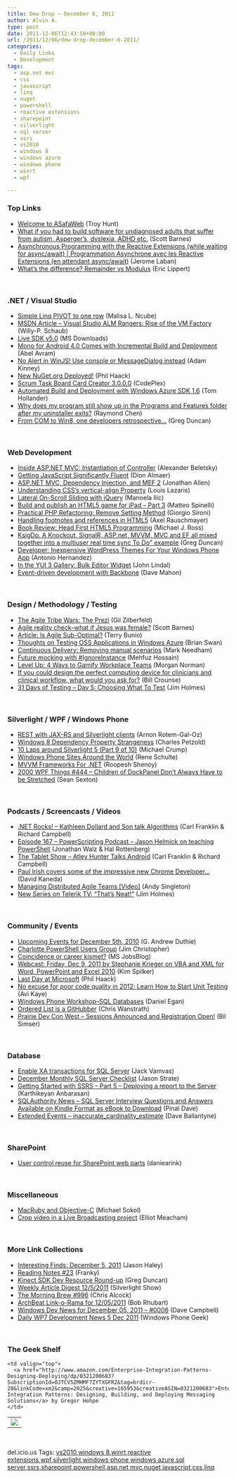 ```yaml
---
title: Dew Drop – December 6, 2011
author: Alvin A.
type: post
date: 2011-12-06T12:43:50+00:00
url: /2011/12/06/dew-drop-december-6-2011/
categories:
  - Daily Links
  - Development
tags:
  - asp.net mvc
  - css
  - javascript
  - linq
  - nuget
  - powershell
  - reactive extensions
  - sharepoint
  - silverlight
  - sql server
  - ssrs
  - vs2010
  - windows 8
  - windows azure
  - windows phone
  - winrt
  - wpf

---
```

### <a name="top"></a>Top Links

  * [Welcome to ASafaWeb][1] (Troy Hunt)
  * [What if you had to build software for undiagnosed adults that suffer from autism, Asperger’s, dyslexia, ADHD etc.][2] (Scott Barnes)
  * [Asynchronous Programming with the Reactive Extensions (while waiting for async/await) | Programmation Asynchrone avec les Reactive Extensions (en attendant async/await)][3] (Jerome Laban)
  * [What&#8217;s the difference? Remainder vs Modulus][4] (Eric Lippert)

&#160;

### <a name="dotnet"></a>.NET / Visual Studio

  * [Simple Linq PIVOT to one row][5] (Malisa L. Ncube)
  * [MSDN Article &#8211; Visual Studio ALM Rangers: Rise of the VM Factory][6] (Willy-P. Schaub)
  * [Live SDK v5.0][7] (MS Downloads)
  * [Mono for Android 4.0 Comes with Incremental Build and Deployment][8] (Abel Avram)
  * [No Alert in WinJS! Use console or MessageDialog instead][9] (Adam Kinney)
  * [New NuGet.org Deployed!][10] (Phil Haack)
  * <a href="http://taskcardcreator.codeplex.com/releases/view/77905" target="_blank">Scrum Task Board Card Creator 3.0.0.0</a> (CodePlex)
  * [Automated Build and Deployment with Windows Azure SDK 1.6][11] (Tom Hollander)
  * [Why does my program still show up in the Programs and Features folder after my uninstaller exits?][12] (Raymond Chen)
  * [From COM to Win8, one developers retrospective&#8230;][13] (Greg Duncan)

&#160;

### <a name="web"></a>Web Development

  * [Inside ASP.NET MVC: Instantiation of Controller][14] (Alexander Beletsky)
  * [Getting JavaScript Significantly Fluent][15] (Dion Almaer)
  * [ASP.NET MVC, Dependency Injection, and MEF 2][16] (Jonathan Allen)
  * [Understanding CSS’s vertical-align Property][17] (Louis Lazaris)
  * [Lateral On-Scroll Sliding with jQuery][18] (Manoela Ilic)
  * [Build and publish an HTML5 game for iPad – Part 3][19] (Matteo Spinelli)
  * [Practical PHP Refactoring: Remove Setting Method][20] (Giorgio Sironi)
  * [Handling footnotes and references in HTML5][21] (Axel Rauschmayer)
  * [Book Review: Head First HTML5 Programming][22] (Michael J. Ross)
  * [KsigDo. A Knockout, SignalR, ASP.net, MVVM, MVC and EF all mixed together into a multiuser real time sync To Do" example][23] (Greg Duncan)
  * [Developer: Inexpensive WordPress Themes For Your Windows Phone App][24] (Antonio Hernandez)
  * [In the YUI 3 Gallery: Bulk Editor Widget][25] (John Lindal)
  * [Event-driven development with Backbone][26] (Dave Mahon)

&#160;

### <a name="design"></a>Design / Methodology / Testing

  * [The Agile Tribe Wars: The Prezi][27] (Gil Zilberfeld)
  * [Agile reality check–what if Jesus was female?][28] (Scott Barnes)
  * [Article: Is Agile Sub-Optimal?][29] (Terry Bunio)
  * [Thoughts on Testing OSS Applications in Windows Azure][30] (Brian Swan)
  * [Continuous Delivery: Removing manual scenarios][31] (Mark Needham)
  * [Future mocking with #IgnoreInstance][32] (Mehfuz Hossain)
  * [Level Up: 4 Ways to Gamify Workplace Teams][33] (Morgan Norman)
  * [If you could design the perfect computing device for clinicians and clinical workflow, what would you ask for?][34] (Bill Crounse)
  * [31 Days of Testing – Day 5: Choosing What To Test][35] (Jim Holmes)

&#160;

### <a name="silverlight"></a>Silverlight / WPF / Windows Phone

  * [REST with JAX-RS and Silverlight clients][36] (Arnon Rotem-Gal-Oz)
  * [Windows 8 Dependency Property Strangeness][37] (Charles Petzold)
  * [10 Laps around Silverlight 5 (Part 9 of 10)][38] (Michael Crump)
  * [Windows Phone Sites Around the World][39] (Rene Schulte)
  * [MVVM Frameworks For .NET][40] (Roopesh Shenoy)
  * <a href="http://wpf.2000things.com/2011/12/06/444-children-of-dockpanel-dont-always-have-to-be-stretched/" target="_blank">2000 WPF Things #444 – Children of DockPanel Don’t Always Have to be Stretched</a> (Sean Sexton)

&#160;

### <a name="podcasts"></a>Podcasts / Screencasts / Videos

  * <a href="http://www.dotnetrocks.com/default.aspx?ShowNum=721" target="_blank">.NET Rocks! &#8211; Kathleen Dollard and Son talk Algorithms</a> (Carl Franklin & Richard Campbell)
  * [Episode 167 &#8211; PowerScripting Podcast &#8211; Jason Helmick on teaching PowerShell][41] (Jonathan Walz & Hal Rottenberg)
  * <a href="http://www.thetabletshow.com/default.aspx?ShowNum=9" target="_blank">The Tablet Show &#8211; Atley Hunter Talks Android</a> (Carl Franklin & Richard Campbell)
  * [Paul Irish covers some of the impressive new Chrome Developer&#8230;][42] (David Kaneda)
  * [Managing Distributed Agile Teams [Video]][43] (Andy Singleton)
  * [New Series on Telerik TV: “That’s Neat!”][44] (Jim Holmes)

&#160;

### <a name="events"></a>Community / Events

  * [Upcoming Events for December 5th, 2010][45] (G. Andrew Duthie)
  * [Charlotte PowerShell Users Group][46] (Jim Christopher)
  * [Coincidence or career kismet?][47] (MS JobsBlog)
  * [Webcast: Friday, Dec 9, 2011 by Stephanie Krieger on VBA and XML for Word, PowerPoint and Excel 2010][48] (Kim Spilker)
  * [Last Day at Microsoft][49] (Phil Haack)
  * [No excuse for poor code quality in 2012: Learn How to Start Unit Testing][50] (Avi Kaye)
  * [Windows Phone Workshop–SQL Databases][51] (Daniel Egan)
  * [Ordered List is a GitHubber][52] (Chris Wanstrath)
  * [Prairie Dev Con West &#8211; Sessions Announced and Registration Open!][53] (Bil Simser)

&#160;

### <a name="sql"></a>Database

  * [Enable XA transactions for SQL Server][54] (Jack Vamvas)
  * [December Monthly SQL Server Checklist][55] (Jason Strate)
  * [Getting Started with SSRS – Part 5 – Deploying a report to the Server][56] (Karthikeyan Anbarasan)
  * [SQLAuthority News – SQL Server Interview Questions and Answers Available on Kindle Format as eBook to Download][57] (Pinal Dave)
  * [Extended Events &#8211; inaccurate\_cardinality\_estimate][58] (Dave Ballantyne)

&#160;

### <a name="sp"></a>SharePoint

  * [User control reuse for SharePoint web parts][59] (daniearink)

&#160;

### <a name="misc"></a>Miscellaneous

  * <a href="http://michael-sokol.tumblr.com/post/13784978272/macruby-and-objective-c" target="_blank">MacRuby and Objective-C</a> (Michael Sokol)
  * [Crop video in a Live Broadcasting project][60] (Elliot Meacham)

&#160;

### <a name="links"></a>More Link Collections

  * [Interesting Finds: December 5, 2011][61] (Jason Haley)
  * [Reading Notes #23][62] (Franky)
  * [Kinect SDK Dev Resource Round-up][63] (Greg Duncan)
  * [Weekly Article Digest 12/5/2011][64] (Silverlight Show)
  * [The Morning Brew #996][65] (Chris Alcock)
  * [ArchBeat Link-o-Rama for 12/05/2011][66] (Bob Rhubart)
  * [Windows Dev News for December 05, 2011 &#8211; #0006][67] (Dave Campbell)
  * [Daily WP7 Development News 5 Dec 2011][68] (Windows Phone Geek)

&#160;

### <a name="shelf"></a>The Geek Shelf

<table border="0" cellspacing="0" cellpadding="0">
  <tr>
    <td>
      <img data-recalc-dims="1" decoding="async" src="https://i0.wp.com/ecx.images-amazon.com/images/I/51tVn4YqQUL._SL160_.jpg?w=660" />
    </td>
    
    <td valign="top">
      <a href="http://www.amazon.com/Enterprise-Integration-Patterns-Designing-Deploying/dp/0321200683?SubscriptionId=0JTCV5ZMHMF7ZYTXGFR2&tag=brdicr-20&linkCode=xm2&camp=2025&creative=165953&creativeASIN=0321200683">Enterprise Integration Patterns: Designing, Building, and Deploying Messaging Solutions</a> by Gregor Hohpe
    </td>
  </tr>
</table>

&#160;

<div style="padding-bottom: 0px; margin: 0px; padding-left: 0px; padding-right: 0px; display: inline; float: none; padding-top: 0px" id="scid:0767317B-992E-4b12-91E0-4F059A8CECA8:6bf26a72-511f-42f0-a4a6-33d63dad1618" class="wlWriterEditableSmartContent">
  del.icio.us Tags: <a href="http://del.icio.us/popular/vs2010" rel="tag">vs2010</a>,<a href="http://del.icio.us/popular/windows+8" rel="tag">windows 8</a>,<a href="http://del.icio.us/popular/winrt" rel="tag">winrt</a>,<a href="http://del.icio.us/popular/reactive+extensions" rel="tag">reactive extensions</a>,<a href="http://del.icio.us/popular/wpf" rel="tag">wpf</a>,<a href="http://del.icio.us/popular/silverlight" rel="tag">silverlight</a>,<a href="http://del.icio.us/popular/windows+phone" rel="tag">windows phone</a>,<a href="http://del.icio.us/popular/windows+azure" rel="tag">windows azure</a>,<a href="http://del.icio.us/popular/sql+server" rel="tag">sql server</a>,<a href="http://del.icio.us/popular/ssrs" rel="tag">ssrs</a>,<a href="http://del.icio.us/popular/sharepoint" rel="tag">sharepoint</a>,<a href="http://del.icio.us/popular/powershell" rel="tag">powershell</a>,<a href="http://del.icio.us/popular/asp.net+mvc" rel="tag">asp.net mvc</a>,<a href="http://del.icio.us/popular/nuget" rel="tag">nuget</a>,<a href="http://del.icio.us/popular/javascript" rel="tag">javascript</a>,<a href="http://del.icio.us/popular/css" rel="tag">css</a>,<a href="http://del.icio.us/popular/linq" rel="tag">linq</a>
</div>

 [1]: http://feedproxy.google.com/~r/TroyHunt/~3/Kw9ISJH2nkI/welcome-to-asafaweb.html
 [2]: http://feedproxy.google.com/~r/MsMossyblog/~3/n75iDwMNgf4/790
 [3]: http://blogs.msdn.com/b/mvpawardprogram/archive/2011/12/05/asynchronous-programming-with-the-reactive-extensions-while-waiting-for-async-await-programmation-asynchrone-avec-les-reactive-extensions-en-attendant-async-await.aspx
 [4]: http://blogs.msdn.com/b/ericlippert/archive/2011/12/05/what-s-the-difference-remainder-vs-modulus.aspx
 [5]: http://geekswithblogs.net/malisancube/archive/2011/12/05/simple-linq-pivot-to-one-row.aspx
 [6]: http://blogs.msdn.com/b/visualstudioalm/archive/2011/12/06/msdn-article-visual-studio-alm-rangers-rise-of-the-vm-factory.aspx
 [7]: http://www.microsoft.com/download/en/details.aspx?id=28195&WT.mc_id=rss_alldownloads_all
 [8]: http://www.infoq.com/news/2011/12/Mono-for-Android-4
 [9]: http://adamkinney.com/blog/2011/12/05/no-alert-in-winjs-use-console-or-messagedialog-instead/
 [10]: http://feeds.haacked.com/~r/haacked/~3/ywjLQkFa-24/nuget_org_update.aspx
 [11]: http://blogs.msdn.com/b/tomholl/archive/2011/12/06/automated-build-and-deployment-with-windows-azure-sdk-1-6.aspx
 [12]: http://blogs.msdn.com/b/oldnewthing/archive/2011/12/05/10244090.aspx
 [13]: http://coolthingoftheday.blogspot.com/2011/12/from-com-to-win8-one-developers.html
 [14]: http://feedproxy.google.com/~r/abeletskyblog/~3/oVuPKsyMYZ0/inside-aspnet-mvc-instantiation-of.html
 [15]: http://functionsource.com/post/getting-javascript-significantly-fluent
 [16]: http://www.infoq.com/news/2011/12/MVC-MEF-2
 [17]: http://www.impressivewebs.com/css-vertical-align/
 [18]: http://tympanus.net/codrops/2011/12/05/lateral-on-scroll-sliding-with-jquery/
 [19]: http://feedproxy.google.com/~r/cubiq/~3/ZINDt_fJ4A0/build-and-publish-an-html5-game-for-ipad-part-3
 [20]: http://feeds.dzone.com/~r/zones/agile/~3/PoXx1RmgDbQ/practical-php-refactoring-36
 [21]: http://feeds.dzone.com/~r/zones/css/~3/740U4v_M1mk/handling-footnotes-and
 [22]: http://rss.slashdot.org/~r/Slashdot/slashdot/~3/wKORsvLBDDY/book-review-head-first-html5-programming
 [23]: http://channel9.msdn.com/coding4fun/blog/KsigDo-A-Knockout-SignalR-ASPnet-MVVM-MVC-and-EF-all-mixed-together-into-a-multiuser-real-time-sync-
 [24]: http://www.wp7connect.com/2011/12/05/developer-inexpensive-wordpress-themes-for-your-windows-phone-app/
 [25]: http://feeds.yuiblog.com/~r/YahooUserInterfaceBlog/~3/R5moDmOQWWA/
 [26]: http://feedproxy.google.com/~r/AjaxBestiary/~3/2EDBZcN_sSY/
 [27]: http://feedproxy.google.com/~r/gilzilberfeld/~3/QfwLDdtfqvk/agile-tribe-wars-prezi.html
 [28]: http://feedproxy.google.com/~r/MsMossyblog/~3/Tj4xwkpEMlI/791
 [29]: http://www.infoq.com/articles/agile-sub-optimal
 [30]: http://blogs.msdn.com/b/silverlining/archive/2011/12/05/thoughts-on-testing-oss-applications-in-windows-azure.aspx
 [31]: http://feedproxy.google.com/~r/MarkNeedham/~3/BSfRTgesAMQ/
 [32]: http://feedproxy.google.com/~r/Telerik/~3/sL9VKnA_6JM/future-mocking-with-ignoreinstance.aspx
 [33]: http://feedproxy.google.com/~r/Mashable/~3/rY7MA_OYwfE/
 [34]: http://feedproxy.google.com/~r/msdn/healthblog/~3/XN3E2XYEVH8/if-you-could-design-the-perfect-computing-device-for-clinicians-and-clinical-workflow-what-would-you-ask-for.aspx
 [35]: http://feedproxy.google.com/~r/Frazzleddad/~3/wexAHKSD354/31-days-of-testing-day-5-choosing-what.html
 [36]: http://feedproxy.google.com/~r/CirrusMinor/~3/pGLG4JMzbFU/
 [37]: http://www.charlespetzold.com/blog/2011/12/Windows-8-Dependency-Property-Strangeness.html
 [38]: http://feedproxy.google.com/~r/silverlightshow/~3/pFVUDw-KGMY/10-Laps-around-Silverlight-5-Part-9-of-10.aspx
 [39]: http://kodierer.blogspot.com/2011/12/windows-phone-sites-around-world.html
 [40]: http://www.infoq.com/news/2011/12/mvvm-frameworks-net
 [41]: http://feedproxy.google.com/~r/Powerscripting/~3/oSf1nwpva1w/episode-167-power-scripting-podcast-jason-helmick-on-teaching-power-shell
 [42]: http://feeds.webkitbits.com/~r/Webkitbits/~3/cHalBhwKUbI/13796063053
 [43]: http://blog.assembla.com/assemblablog/tabid/12618/bid/73014/Managing-Distributed-Agile-Teams-Video.aspx
 [44]: http://feedproxy.google.com/~r/TestStudio/~3/MI4N-kSvCT0/new-series-on-telerik-tv-that-rsquo-s-neat.aspx
 [45]: http://feeds.devhammer.net/~r/devhammer/~3/pt6X8POY5w0/upcoming-events-for-december-5th-2010
 [46]: http://www.beefycode.com/post.aspx?id=078059a6-80ae-48aa-97ea-ff8d7395e03d
 [47]: http://feeds.microsoftjobsblog.com/~r/MicrosoftJobsBlog/~3/0DjyIUdQS4g/coincidence-or-career-kismet
 [48]: http://blogs.msdn.com/b/microsoft_press/archive/2011/12/05/webcast-friday-dec-9-2011-by-stephanie-krieger-on-vba-and-xml-for-word-powerpoint-and-excel-2010.aspx
 [49]: http://feeds.haacked.com/~r/haacked/~3/lNBRRITcV2M/last-day-at-microsoft.aspx
 [50]: http://feedproxy.google.com/~r/Typemock/~3/e3qU7u3-ozo/
 [51]: http://thesociablegeek.com/2011/12/05/windows-phone-workshopsql-databases/
 [52]: https://github.com/blog/993-ordered-list-is-a-githubber
 [53]: http://feedproxy.google.com/~r/bsimser/~3/F9ciDHwkal8/prairie-dev-con-west-sessions-announced-and-registration-open.aspx
 [54]: http://feedproxy.google.com/~r/sqlserverpedia/~3/XO6IeoIe_ms/
 [55]: http://feedproxy.google.com/~r/sqlserverpedia/~3/tVGdgOadnsg/
 [56]: http://f5debug.net/2011/12/06/getting-started-with-ssrs-part-5-deploying-a-report-to-the-server/
 [57]: http://blog.sqlauthority.com/2011/12/06/sqlauthority-news-sql-server-interview-questions-and-answers-available-on-kindle-format-as-ebook-to-download/
 [58]: http://sqlblogcasts.com/blogs/sqlandthelike/archive/2011/12/06/extended-events-inaccurate-cardinality-estimate.aspx
 [59]: http://www.codeproject.com/KB/sharepoint/SharePoint_web_parts.aspx
 [60]: http://expressioniq.com/?p=3401
 [61]: http://jasonhaley.com/blog/post.aspx?id=ec969c98-deeb-47bc-9016-febd6d3a7c52
 [62]: http://www.frankysnotes.com/2011/12/reading-notes-23.html
 [63]: http://channel9.msdn.com/coding4fun/kinect/Kinect-SDK-Dev-Resource-Round-up
 [64]: http://feedproxy.google.com/~r/silverlightshow/~3/vrtS6PiW7XA/Weekly-Article-Digest-12-5-2011.aspx
 [65]: http://feedproxy.google.com/~r/ReflectivePerspective/~3/t2IYVlMKgg0/
 [66]: http://feedproxy.google.com/~r/brhubartOTN/~3/hmwgrbZmaJM/archbeat_link_o_rama_for41
 [67]: http://www.windowsdevnews.com/Blogs.aspx?ID=16
 [68]: http://feedproxy.google.com/~r/Windowsphonegeek/~3/YxD8jSHSXnk/daily-wp7-development-news-5-dec-2011